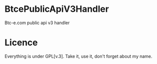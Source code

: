 BtcePublicApiV3Handler
======================

Btc-e.com public api v3 handler


Licence
=======

Everything is under GPL[v.3].
Take it, use it, don't forget about my name.
